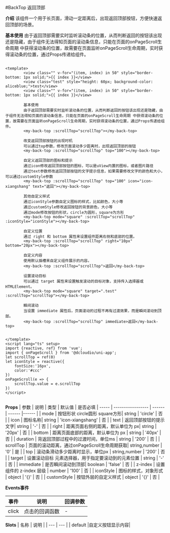 #BackTop 返回顶部 

**介绍**
该组件一个用于长页面，滑动一定距离后，出现返回顶部按钮，方便快速返回顶部的场景。


**基本使用**
由于返回顶部需要实时监听滚动条的位置，从而判断返回的按钮该出现还是隐藏，由于组件无法得知页面的滚动条信息，只能在页面的onPageScroll生命周期 中获得滚动条的位置，故需要在页面监听onPageScroll生命周期，实时获得滚动条的位置，通过Props传递给组件。

```

<template>
		<view class="" v-for="(item, index) in 50" style="border-bottom: 1px solid;">{{ index }}</view>
		<view class="test" style="height: 60px; background-color: aliceblue;">test</view>
		<view class="" v-for="(item, index) in 50" style="border-bottom: 1px solid;">{{ index }}</view>
		
		基本使用
		由于返回顶部需要实时监听滚动条的位置，从而判断返回的按钮该出现还是隐藏，由于组件无法得知页面的滚动条信息，只能在页面的onPageScroll生命周期 中获得滚动条的位置，故需要在页面监听onPageScroll生命周期，实时获得滚动条的位置，通过Props传递给组件。
		<my-back-top :scrollTop="scrollTop"></my-back-top>
		
		改变返回顶部按钮的出现时机
		可以通过top参数，修改页面滚动多少距离时，出现返回顶部的按钮
		<my-back-top :scrollTop="scrollTop" top="100"></my-back-top>
		
		自定义返回顶部的图标和提示
		通过icon修改返回顶部按钮的图标，可以是uView内置的图标，或者图片路径
		通过text参数修改返回顶部按钮的文字提示信息，如果需要修改文字的颜色和大小，可以通过customStyle参数
		<my-back-top :scrollTop="scrollTop" top="100" icon="icon-xiangshang" text="返回"></my-back-top>
		
		其他自定义样式
		通过iconStyle参数自定义图标的样式，比如颜色，大小等
		通过customStyle修改返回按钮的背景颜色，大小等
		通过mode修改按钮的形状，circle为圆形，square为方形
		<my-back-top mode="square" :scrollTop="scrollTop" :iconStyle="iconStyle"></my-back-top>
		
		自定义位置
		通过 right 和 bottom 属性来设置组件距离右侧和底部的位置。
		<my-back-top :scrollTop="scrollTop" right="10px" bottom="20px"></my-back-top>
		
		自定义内容
		使用默认插槽来自定义组件展示的内容。
		<my-back-top :scrollTop="scrollTop">返回</my-back-top>
		
		设置滚动目标
		可以通过 target 属性来设置触发滚动的目标对象，支持传入选择器或 HTMLElement。
		<my-back-top mode="square" target=".test" :scrollTop="scrollTop"></my-back-top>
		
		瞬间滚动
		当设置 immediate 属性后，页面滚动的过程不再有过渡效果，而是瞬间滚动到顶部。
		<my-back-top :scrollTop="scrollTop" immediate>返回</my-back-top>
		
	
</template>
<script lang="ts" setup>
import {reactive, ref} from 'vue';
import { onPageScroll } from '@dcloudio/uni-app';
let scrollTop = ref(0)
let iconStyle = reactive({
	fontSize:'16px',
	color:'#ccc'
})
onPageScroll(e => {
	scrollTop.value = e.scrollTop
})
</script>


```


**Props**
| 参数 | 说明 | 类型 | 默认值 | 是否必填
| ----- | ----------------- | ------ | ------ |------ |
| mode | 按钮形状 circle圆形	square方形| string | 'circle' | 否 |
| icon | 图标名称| string | 'icon-xiangshang' | 否 |
| text | 返回顶部按钮的提示文字| string | '-' | 否 |
| right | 距离页面右侧的距离，默认单位为 px| string | '20px' | 否 |
| bottom | 距离页面底部的距离，默认单位为 px | string | '40px' | 否 |
| duration | 背返回顶部过程中的过渡时间，单位ms | string | '200' | 否 |
| scrollTop | 页面的滚动距离，通过onPageScroll生命周期获取| string,number | '0' | 是 |
| top | 滚动条滑动多少距离时显示，单位px | string,number | '200' | 否 |
| target | 设置滚动目标 元素选择器，用于指定要滚动到的元素位置 | string | '-' | 否 |
| immediate | 是否瞬间滚动到顶部| boolean | 'false' | 否 |
| z-index | 设置组件的 z-index 层级 | number | '100' | 否 |
| iconStyle | 图标的样式，对象形式	 | object | '{}' | 否 |
| customStyle | 按钮外层的自定义样式 | object | '{}' | 否 |

<!-- 下个版本升级 | teleport | 指定挂载的节点，等同于 Teleport 组件的 to 属性 | string,Element | 'body' | 否 | -->

**Events事件**

| 事件 | 说明 | 回调参数
| ----- | ----------------- | ----- |
| click |  点击的回调函数 | - |

**Slots**
| 名称 | 说明 |
| --- | --- |
| default |自定义按钮显示内容|



